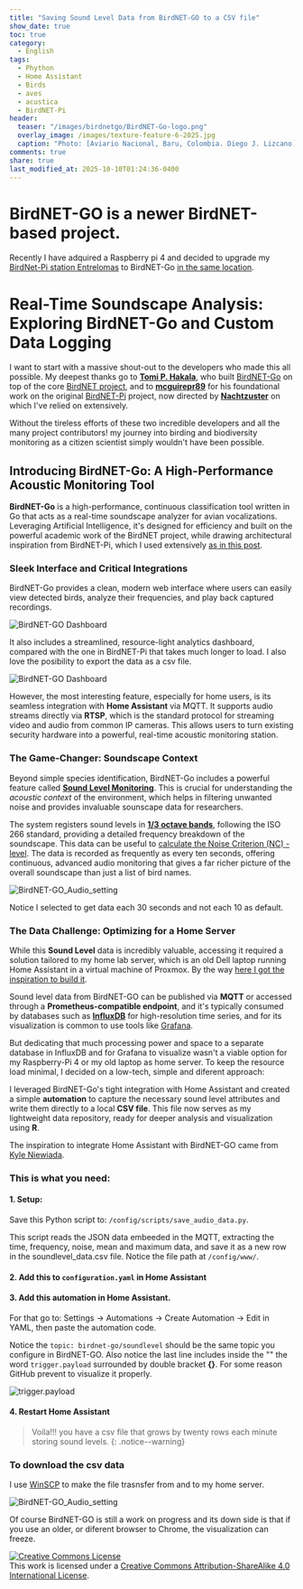```yaml
---
title: "Saving Sound Level Data from BirdNET-GO to a CSV file"
show_date: true
toc: true
category: 
  - English
tags: 
  - Phython
  - Home Assistant
  - Birds
  - aves
  - acustica
  - BirdNET-Pi 
header:
  teaser: "/images/birdnetgo/BirdNET-Go-logo.png"
  overlay_image: /images/texture-feature-6-2025.jpg
  caption: "Photo: [Aviario Nacional, Baru, Colombia. Diego J. Lizcano](https://www.instagram.com/walking_tapir/)"
comments: true
share: true
last_modified_at: 2025-10-10T01:24:36-0400
---
```



# BirdNET-GO is a newer BirdNET-based project. 

Recently I have adquired a Raspberry pi 4 and decided to upgrade my [BirdNet-Pi station Entrelomas](https://app.birdweather.com/data/K9kBtRztpJHkdiXSnfWyi3nr) to  BirdNET-Go [in the same location](https://app.birdweather.com/stations/18147). 

# Real-Time Soundscape Analysis: Exploring BirdNET-Go and Custom Data Logging

I want to start with a massive shout-out to the developers who made this all possible. My deepest thanks go to [**Tomi P. Hakala**](https://github.com/tphakala), who built [BirdNET-Go](https://github.com/tphakala/birdnet-go) on top of the core [BirdNET project](https://birdnet.cornell.edu/), and to [**mcguirepr89**](https://github.com/mcguirepr89) for his foundational work on the original [BirdNET-Pi](https://github.com/Nachtzuster/BirdNET-Pi) project, now directed by [**Nachtzuster**](https://github.com/Nachtzuster) on which I've relied on extensively.

Without the tireless efforts of these two incredible developers and all the many project contributors! my journey into birding and biodiversity monitoring as a citizen scientist simply wouldn't have been possible.

## Introducing BirdNET-Go: A High-Performance Acoustic Monitoring Tool

**BirdNET-Go** is a high-performance, continuous classification tool written in Go that acts as a real-time soundscape analyzer for avian vocalizations. Leveraging Artificial Intelligence, it's designed for efficiency and built on the powerful academic work of the BirdNET project, while drawing architectural inspiration from BirdNET-Pi, which I used extensively [as in this post](https://dlizcano.github.io/spanish/Monitoreando-aves-con-Birdnet/).

### Sleek Interface and Critical Integrations

BirdNET-Go provides a clean, modern web interface where users can easily view detected birds, analyze their frequencies, and play back captured recordings. 

![BirdNET-GO Dashboard](/images/birdnetgo/BirdNET-GO_dashboard.png)  

It also includes a streamlined, resource-light analytics dashboard, compared with the one in BirdNET-Pi that takes much longer to load. I also love the posibility to export the data as a csv file.

![BirdNET-GO Dashboard](/images/birdnetgo/BirdNET-GO_Analytics.jpg)  

However, the most interesting feature, especially for home users, is its seamless integration with **Home Assistant** via MQTT. It supports audio streams directly via **RTSP**, which is the standard protocol for streaming video and audio from common IP cameras. This allows users to turn existing security hardware into a powerful, real-time acoustic monitoring station.

### The Game-Changer: Soundscape Context

Beyond simple species identification, BirdNET-Go includes a powerful feature called [**Sound Level Monitoring**](https://github.com/tphakala/birdnet-go/blob/main/doc/wiki/guide.md#sound-level-monitoring). This is crucial for understanding the *acoustic context* of the environment, which helps in filtering unwanted noise and provides invaluable sounscape data for researchers.

The system registers sound levels in [**1/3 octave bands**](https://www.engineeringtoolbox.com/octave-bands-frequency-limits-d_1602.html), following the ISO 266 standard, providing a detailed frequency breakdown of the soundscape. This data can be useful to [calculate the Noise Criterion (NC) - level](https://www.engineeringtoolbox.com/nc-noise-criterion-d_725.html).  The data is recorded as frequently as every ten seconds, offering continuous, advanced audio monitoring that gives a far richer picture of the overall soundscape than just a list of bird names.

![BirdNET-GO_Audio_setting](/images/birdnetgo/BirdNET-GO_Audio_setting.jpg)

Notice I selected to get data each 30 seconds and not each 10 as default.

### The Data Challenge: Optimizing for a Home Server

While this **Sound Level** data is incredibly valuable, accessing it required a solution tailored to my home lab server, which is an old Dell laptop running Home Assistant in a virtual machine of Proxmox. By the way [here I got the inspiration to build it](https://www.youtube.com/watch?v=wX75Z-4MEoM). 

Sound level data from BirdNET-GO can be published via **MQTT** or accessed through a **Prometheus-compatible endpoint**, and it's typically consumed by databases such as [**InfluxDB**](https://www.influxdata.com/) for high-resolution time series, and for its visualization is common to use tools like [Grafana](https://grafana.com/grafana/?plcmt=products-nav).

But dedicating that much processing power and space to a separate database in InfluxDB and for Grafana to visualize wasn't a viable option for my Raspberry-Pi 4 or my old laptop as home server. To keep the resource load minimal, I decided on a low-tech, simple and diferent approach:

I leveraged BirdNET-Go's tight integration with Home Assistant and created a simple **automation** to capture the necessary sound level attributes and write them directly to a local **CSV file**. This file now serves as my lightweight data repository, ready for deeper analysis and visualization using **R**. 

The inspiration to integrate Home Assistant with BirdNET-GO came from [Kyle Niewiada](https://www.kyleniewiada.org/blog/2025/05/backyard-bird-tracking-with-ai/). 

### This is what you need:

#### 1. Setup:

Save this Python script to: `/config/scripts/save_audio_data.py`. 

This script reads the JSON data embeeded in the MQTT, extracting the time, frequency, noise, mean and maximum data, and save it as a new row in the soundlevel_data.csv file.  Notice the file path at `/config/www/`.

<script src="https://gist.github.com/dlizcano/be069b6feea3f742a6a2f0a37a51d05c.js"></script>

#### 2. Add this to `configuration.yaml` in Home Assistant

<script src="https://gist.github.com/dlizcano/06ef4578975b240503c83fa41239bef8.js"></script>

#### 3. Add this automation in Home Assistant. 

For that go to: Settings → Automations → Create Automation → Edit in YAML, then paste the automation code.

<script src="https://gist.github.com/dlizcano/8bd69131664d7cce10b7956c6703468f.js"></script>

Notice the `topic: birdnet-go/soundlevel` should be the same topic you configure in BirdNET-GO.  Also notice the last line includes inside the "" the word `trigger.payload` surrounded by double bracket **{}**. For some reason GitHub prevent to visualize it properly.

![trigger.payload](/images/birdnetgo/triger.jpg)

#### 4. Restart Home Assistant

> Voila!!! you have a csv file that grows by twenty rows each minute storing sound levels.
{: .notice--warning} 

### To download the csv data

I use [WinSCP](https://winscp.net/) to make the file trasnsfer from and to my home server.

![BirdNET-GO_Audio_setting](/images/birdnetgo/window_WinSCP.PNG)

Of course BirdNET-GO is still a work on progress and its down side is that if you use an older, or diferent browser to Chrome, the visualization can freeze. 

<p>
<a rel="license" href="http://creativecommons.org/licenses/by-sa/4.0/"><img alt="Creative Commons License" style="border-width:0" src="http://i.creativecommons.org/l/by-sa/4.0/88x31.png" /></a><br />This work is licensed under a <a rel="license" href="http://creativecommons.org/licenses/by-sa/4.0/">Creative Commons Attribution-ShareAlike 4.0 International License</a>.
</p>
